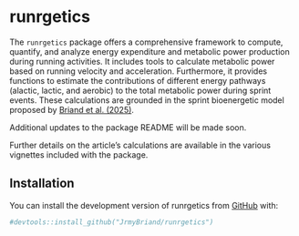 
<!-- README.md is generated from README.Rmd. Please edit that file -->

# runrgetics

<!-- badges: start -->

<!-- badges: end -->

The `runrgetics` package offers a comprehensive framework to compute,
quantify, and analyze energy expenditure and metabolic power production
during running activities. It includes tools to calculate metabolic
power based on running velocity and acceleration. Furthermore, it
provides functions to estimate the contributions of different energy
pathways (alactic, lactic, and aerobic) to the total metabolic power
during sprint events. These calculations are grounded in the sprint
bioenergetic model proposed by [Briand et
al. (2025)](https://doi.org/10.1007/s00421-025-05831-0).

Additional updates to the package README will be made soon.

Further details on the article’s calculations are available in the
various vignettes included with the package.

## Installation

You can install the development version of runrgetics from
[GitHub](https://github.com/) with:

``` r
#devtools::install_github("JrmyBriand/runrgetics")
```
